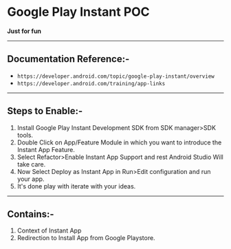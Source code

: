# Google Play Instant POC

**Just for fun**

---

##  Documentation Reference:-

- `https://developer.android.com/topic/google-play-instant/overview`
- `https://developer.android.com/training/app-links`

---

##  Steps to Enable:-

1. Install Google Play Instant Development SDK from SDK manager>SDK tools.
2. Double Click on App/Feature Module in which you want to introduce the Instant App Feature.
3. Select Refactor>Enable Instant App Support and rest Android Studio Will take care.
4. Now Select Deploy as Instant App in Run>Edit configuration and run your app.
5. It's done play with iterate with your ideas.

---

##  Contains:-

1. Context of Instant App
2. Redirection to Install App from Google Playstore.